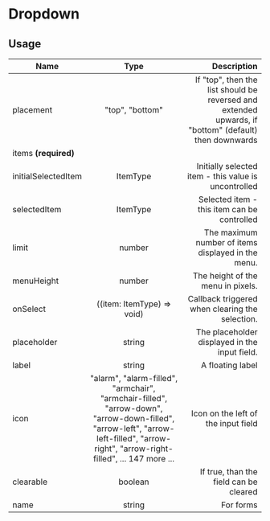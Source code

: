 <!-- 
This is an auto-generated markdown. 
You can change it in "/Users/daniel/Dev/allthings/elements/src/Dropdown/Dropdown.tsx" and run build:docs to update this file.
-->
# Dropdown

## Usage
| Name        | Type           | Description  |
| ----------- |:--------------:| ------------:|
|placement|"top", "bottom"|If "top", then the list should be reversed and extended upwards, if "bottom" (default) then downwards
|items **(required)**||
|initialSelectedItem|ItemType|Initially selected item - this value is uncontrolled
|selectedItem|ItemType|Selected item - this item can be controlled
|limit|number|The maximum number of items displayed in the menu.
|menuHeight|number|The height of the menu in pixels.
|onSelect|((item: ItemType) => void)|Callback triggered when clearing the selection.
|placeholder|string|The placeholder displayed in the input field.
|label|string|A floating label
|icon|"alarm", "alarm-filled", "armchair", "armchair-filled", "arrow-down", "arrow-down-filled", "arrow-left", "arrow-left-filled", "arrow-right", "arrow-right-filled", ... 147 more ...|Icon on the left of the input field
|clearable|boolean|If true, than the field can be cleared
|name|string|For forms
